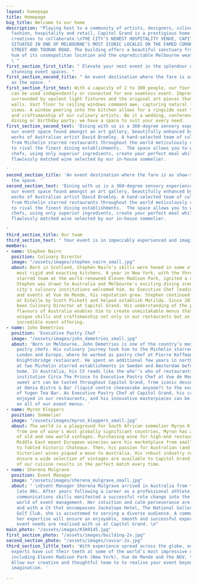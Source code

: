 ```yaml
---
layout: homepage
title: Homepage
big_title: Welcome to our home
description: "Playing host to a community of artists, designers, culinary experts,
  fashion, hospitality and retail, Capitol Grand is a prestigious home for like-minded
  creatives to collaborate.\nTHE CITY’S NEWEST HOSPITALITY VENUE, CAPITOL GRAND, IS
  SITUATED IN ONE OF MELBOURNE’S MOST ICONIC LOCALES ON THE FAMED CORNER OF CHAPEL
  STREET AND TOORAK ROAD. The building offers a beautiful sanctuary from the busy
  hum of its cosmopolitan location and the unpredictable Melbourne weather outside.
  \ "
first_section_first_title: " Elevate your next event in the splendour of Capitol Grand’s
  stunning event spaces. "
first_section_second_title: " An event destination where the fare is as show-stopping
  as the space. "
first_section_first_text: With a capacity of 2 to 300 people, our four distinct spaces
  can be used independently or connected for one seamless event. Impress your guests
  surrounded by opulent light fixtures and the original art pieces that adorn our
  walls. Vast floor to ceiling windows command awe, capturing natural light and uninterrupted
  views. A window peering into the kitchen allows for a ringside seat to the theatre
  and craftsmanship of our culinary artists. Be it a wedding, conference, private
  dining or birthday party; we have a space to suit your every need.
first_section_second_text: 'Dining with us is a 360-degree sensory experience. Discover
  our event space found amongst an art gallery, beautifully enhanced by the innovative
  works of Australian artist David Bromley. A hand-selected team of culinary experts
  from Michelin starred restaurants throughout the world meticulously curate menus
  to rival the finest dining establishments.  The space allows you to watch as our
  chefs, using only superior ingredients, create your perfect meal while you sip on
  flawlessly matched wine selected by our in-house sommelier.

'
second_section_title: 'An event destination where the fare is as show-stopping as
  the space. '
second_section_text: 'Dining with us is a 360-degree sensory experience. Discover
  our event space found amongst an art gallery, beautifully enhanced by the innovative
  works of Australian artist David Bromley. A hand-selected team of culinary experts
  from Michelin starred restaurants throughout the world meticulously curate menus
  to rival the finest dining establishments.  The space allows you to watch as our
  chefs, using only superior ingredients, create your perfect meal while you sip on
  flawlessly matched wine selected by our in-house sommelier.

'
third_section_title: Our team
third_section_text: " Your event is in impeccably experienced and imaginative hands. "
members:
- name: Stephen Nairn
  position: Culinary Director
  image: "/assets/images/stephen_nairn_small.jpg"
  about: Born in Scotland, Stephen Nairn's skills were honed in some of the country's
    most rigid and exacting kitchens. A year in New York, with the three Michelin
    starred team at the world-renowned Eleven Madison Park, ignited a desire to travel.
    Stephen was drawn to Australia and Melbourne's exciting dining scene, where the
    city's culinary institutions welcomed him. As Executive Chef leading the kitchen
    and events at Vue de Monde, his reputation grew. Stephen continued his journey
    at Estelle by Scott Pickett and helped establish Matilda. Since 2018 Stephen has
    been Culinary Director at Capitol Grand. His understanding of the produce and
    flavours of Australia enables him to create unmistakable menus that showcase his
    unique skills and craftsmanship not only in our restaurants but as part of our
    incredible event offering.
- name: John Demetrios
  position: 'Executive Pastry Chef '
  image: "/assets/images/john_demetrios_small.jpg"
  about: 'Born in Melbourne, John Demetrios is one of the country’s most creative
    pastry chefs. His culinary journey took him to the Michelin starred kitchens of
    London and Europe, where he worked as pastry chef at Pierre Koffman''s eponymous
    Knightsbridge restaurant. He spent an additional few years in northern Europe
    at two Michelin starred establishments in Sweden and Amsterdam before returning
    home. In Australia, his CV reads like the who''s who of restaurants from local
    institution Circa The Prince to Executive Pastry Chef at Vue de Monde. Today his
    sweet art can be tasted throughout Capitol Grand, from iconic desserts served
    at Omnia Bistro & Bar (liquid centre cheesecake anyone?) to the exquisite delicacies
    of Yugen Tea Bar. As Executive Pastry Chef at Capitol Grand, his craft is delightfully
    enjoyed in our restaurants, and his innovative masterpieces can be discovered
    on all of our event menus. '
- name: Myron Kloppers
  position: Sommelier
  image: "/assets/images/myron_kloppers_small.jpg"
  about: The world is a playground for South African sommelier Myron Kloppers. Hailing
    from one of wine's most globally significant countries, Myron has a unique understanding
    of old and new world vintages. Purchasing wine for high-end restaurants in the
    Middle East meant European wineries were his marketplace from small boutique producers
    to fabled historic Chateaux. Then, his passion for Australian (and most notably
    Victorian) wines piqued a move to Australia. His robust industry relationships
    ensure a wide selection of vintages are available to Capitol Grand, and his understanding
    of our cuisine results in the perfect match every time.
- name: Sherena Mulgrave
  position: Event Manager
  image: "/assets/images/sherena_mulgrave_small.jpg"
  about: " \nEvent Manager Sherena Mulgrave arrived in Australia from the UK in the
    late 90s. After years following a career as a professional athlete, her excellent
    communications skills manifested a successful role change into the fast-paced
    world of event management. Her intuition and calm perseverance are legendary,
    and with a CV that encompasses Jackalope Hotel, The National Gallery and Sandhurst
    Golf Club, she is accustomed to serving a diverse audience. A communication professional,
    her expertise will ensure an enjoyable, smooth and successful experience as your
    event needs are realised with us at Capitol Grand. \n"
main_photo: "/assets/images/K3A9145.jpg"
first_section_photo: "/assets/images/building-2x.jpg"
second_section_photo: "/assets/images/caviar-2x.jpg"
third_section_little_text: 'With experience spread across the globe, our team of culinary
  experts have cut their teeth at some of the world’s most impressive dining establishments,
  including Eleven Madison Park (New York), Vue de Monde and the NGV, to name a few.
  Allow our creative and thoughtful team to to realise your event beyond your wildest
  imagination. '

---
```

